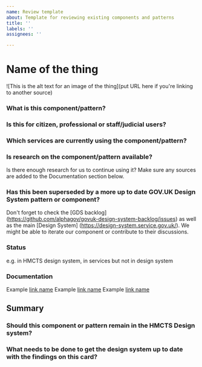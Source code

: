 ```yaml
---
name: Review template
about: Template for reviewing existing components and patterns
title: ''
labels: ''
assignees: ''

---
```


# Name of the thing

![This is the alt text for an image of the thing](put URL here if you're linking to another source)

### What is this component/pattern?

### Is this for citizen, professional or staff/judicial users?

### Which services are currently using the component/pattern?

### Is research on the component/pattern available? 
Is there enough research for us to continue using it? Make sure any sources are added to the Documentation section below.

### Has this been superseded by a more up to date GOV.UK Design System pattern or component?
Don't forget to check the [GDS backlog] (https://github.com/alphagov/govuk-design-system-backlog/issues) as well as the main [Design System] (https://design-system.service.gov.uk/). We might be able to iterate our component or contribute to their discussions.


### Status
e.g. in HMCTS design system, in services but not in design system

### Documentation
Example [link name](https://pages.github.com/)
Example [link name](URL)
Example [link name](URL)

## Summary
### Should this component or pattern remain in the HMCTS Design system?
### What needs to be done to get the design system up to date with the findings on this card?
